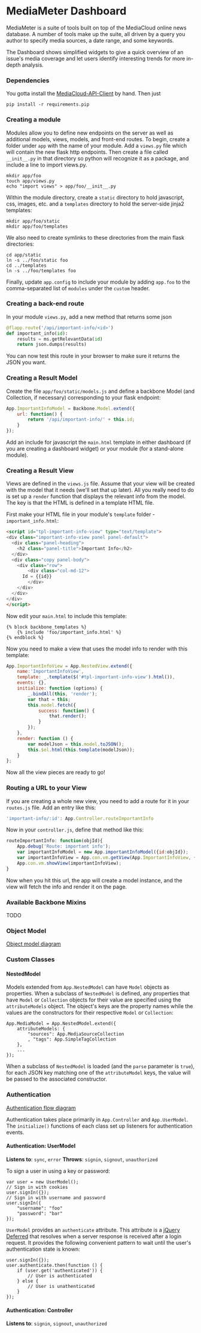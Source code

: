 # MediaMeter Dashboard

MediaMeter is a suite of tools built on top of the MediaCloud online news database. A 
number of tools make up the suite, all driven by a query you author to specify media 
sources, a date range, and some keywords.

The Dashboard shows simplified widgets to give a quick overview of an issue's 
media coverage and let users identify interesting trends for more in-depth analysis. 

### Dependencies

You gotta install the [MediaCloud-API-Client](https://github.com/c4fcm/MediaCloud-API-Client) 
by hand.  Then just
```
pip install -r requirements.pip
```

### Creating a module

Modules allow you to define new endpoints on the server as well as
additional models, views, models, and front-end routes.
To begin, create a folder under `app` with the name of your module.
Add a `views.py` file which will contain the new flask http endpoints.
Then create a file called `__init__.py` in that directory so python will
recognize it as a package, and include a line to import views.py.

    mkdir app/foo
    touch app/views.py
    echo "import views" > app/foo/__init__.py
    
Within the module directory, create a `static` directory to hold javascript,
css, images, etc. and a `templates` directory to hold the server-side
jinja2 templates:

    mkdir app/foo/static
    mkdir app/foo/templates
    
We also need to create symlinks to these directories from the main flask
directories:

    cd app/static
    ln -s ../foo/static foo
    cd ../templates
    ln -s ../foo/templates foo

Finally, update `app.config` to include your module by adding `app.foo`
to the comma-separated list of `modules` under the `custom` header.

### Creating a back-end route

In your module `views.py`, add a new method that returns some json
```python
@flapp.route('/api/important-info/<id>')
def important_info(id):
    results = ms.getRelevantData(id)
    return json.dumps(results)
```
You can now test this route in your browser to make sure it returns the JSON you want.

### Creating a Result Model

Create the file `app/foo/static/models.js` and define a backbone
Model (and Collection, if necessary) corresponding to your flask endpoint:
```javascript
App.ImportantInfoModel = Backbone.Model.extend({
    url: function() {
        return '/api/important-info/' + this.id;
    }
});
```
Add an include for javascript the `main.html` template in either dashboard (if you are creating
a dashboard widget) or your module (for a stand-alone module).

### Creating a Result View ###

Views are defined in the `views.js` file.  Assume that your view will be created with the 
model that it needs (we'll set that up later).  All you really need to do is set up a `render` 
function that displays the relevant info from the model.  The key is that the HTML is defined 
in a template HTML file.  

First make your HTML file in your module's `template` folder - 
`important_info.html`:
```html
<script id="tpl-important-info-view" type="text/template">
<div class="important-info-view panel panel-default">
  <div class="panel-heading">
    <h2 class="panel-title">Important Info</h2>
  </div>
  <div class="copy panel-body">
  	<div class="row">
  		<div class="col-md-12">
      Id = {{id}}
  		</div>
  	</div>
  </div>
</div>
</script>
```
Now edit your `main.html` to include this template:
```
{% block backbone_templates %}
    {% include 'foo/important_info.html' %}
{% endblock %}
```

Now you need to make a view that uses the model info to render with this template:
```javascript
App.ImportantInfoView = App.NestedView.extend({
    name:'ImportantInfoView',
    template: _.template($('#tpl-important-info-view').html()),
    events: {},
    initialize: function (options) {
        _.bindAll(this, 'render');
        var that = this;
        this.model.fetch({
            success: function() {
                that.render();
            }
        });
    },
    render: function () {
        var modelJson = this.model.toJSON();
        this.$el.html(this.template(modelJson));
    }
};
```
Now all the view pieces are ready to go!

### Routing a URL to your View ###

If you are creating a whole new view, you need to add a route for it in your `routes.js` file.
Add an entry like this:
```javascript
'important-info/:id': App.Controller.routeImportantInfo
```

Now in your `controller.js`, define that method like this:
```javascript
routeImportantInfo: function(objId){
    App.debug('Route: important info');
	var importantInfoModel = new App.importantInfoModel({id:objId});
    var importantInfoView = App.con.vm.getView(App.ImportantInfoView, {model:importantInfoModel});
    App.con.vm.showView(importantInfoView);
}
```

Now when you hit this url, the app will create a model instance, and the view will fetch the info 
and render it on the page. 

### Available Backbone Mixins ###

TODO

### Object Model ###

[Object model diagram](docs/object_model.jpg)

### Custom Classes ###

#### NestedModel ####

Models extended from `App.NestedModel` can have `Model` objects as properties. When a subclass of `NestedModel` is defined,
any properties that have `Model` or `Collection` objects for their value are specified using the `attributeModels` object.
The object's keys are the property names while the values are the constructors for their respective `Model` or `Collection`:

    App.MediaModel = App.NestedModel.extend({
        attributeModels: {
            "sources": App.MediaSourceCollection
            , "tags": App.SimpleTagCollection
        },
        ...
    });

When a subclass of `NestedModel` is loaded (and the `parse` parameter is `true`),
for each JSON key matching one of the `attributeModel` keys, the value will be passed to the associated constructor.

### Authentication ###

[Authentication flow diagram](docs/authentication_flow.jpg)

Authentication takes place primarily in `App.Controller` and `App.UserModel`. The `initialize()` functions of each class set up listeners for authentication events.

#### Authentication: UserModel ####

**Listens to**: `sync`, `error` 
**Throws**: `signin`, `signout`, `unauthorized`

To sign a user in using a key or password:

    var user = new UserModel();
    // Sign in with cookies
    user.signIn({});
    // Sign in with username and password
    user.signIn({
        "username": "foo"
        "password": "bar"
    });

`UserModel` provides an `authenticate` attribute.
This attribute is a [jQuery Deferred](https://api.jquery.com/jquery.deferred/) that resolves when a server response is received after a login request. It provides the following convenient pattern to wait until the user's authentication state is known:

    user.signIn({});
    user.authenticate.then(function () {
        if (user.get('authenticated')) {
            // User is authenticated
        } else {
            // User is unathenticated
        }
    });

#### Authentication: Controller ####

**Listens to**: `signin`, `signout`, `unauthorized`

